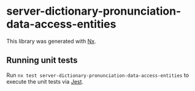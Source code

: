 # server-dictionary-pronunciation-data-access-entities

This library was generated with [Nx](https://nx.dev).

## Running unit tests

Run `nx test server-dictionary-pronunciation-data-access-entities` to execute the unit tests via [Jest](https://jestjs.io).
